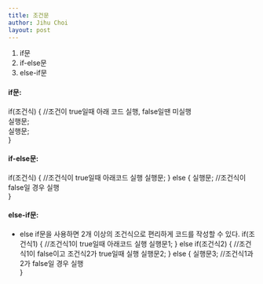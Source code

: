 ```yaml
---
title: 조건문
author: Jihu Choi
layout: post
---
```

1. if문
2. if-else문
3. else-if문

#### if문:  
if(조건식) { //조건이 true일때 아래 코드 실행, false일땐 미실행  
    실행문;  
    실행문;  
}  
#### if-else문:  
if(조건식) { //조건식이 true일때 아래코드 실행
    실행문;
} else {
    실행문; //조건식이 false일 경우 실행  
}
#### else-if문:
- else if문을 사용하면 2개 이상의 조건식으로 편리하게 코드를 작성할 수 있다.
if(조건식1) { //조건식1이 true일때 아래코드 실행
    실행문1;
} else if(조건식2) { //조건식1이 false이고 조건식2가 true일때 실행
    실행문2;
} else {
    실행문3; //조건식1과 2가 false일 경우 실행  
}
